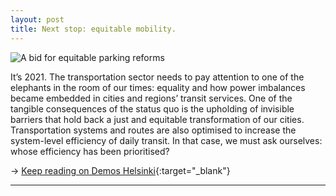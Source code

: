 ```yaml
---
layout: post
title: Next stop: equitable mobility.
---
```


![A bid for equitable parking reforms]({{site.baseurl}}/assets/images/2021-11-10-next-stop-mobility-equity.png)

It’s 2021. The transportation sector needs to pay attention to one of the elephants in the room of our times: equality and how power imbalances became embedded in cities and regions’ transit services. One of the tangible consequences of the status quo is the upholding of invisible barriers that hold back a just and equitable transformation of our cities. Transportation systems and routes are also optimised to increase the system-level efficiency of daily transit. In that case, we must ask ourselves: whose efficiency has been prioritised?

&rarr; [Keep reading on Demos Helsinki](https://demoshelsinki.fi/2021/03/31/next-stop-make-transportation-work-for-people/){:target="_blank"}

---
